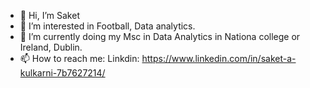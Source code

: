 - 👋 Hi, I’m Saket
- 👀 I’m interested in Football, Data analytics. 
- 🌱 I’m currently doing my Msc in Data Analytics in Nationa college or Ireland, Dublin.  
- 📫 How to reach me: Linkdin: https://www.linkedin.com/in/saket-a-kulkarni-7b7627214/

<!---
saketkulkarni71/saketkulkarni71 is a ✨ special ✨ repository because its `README.md` (this file) appears on your GitHub profile.
You can click the Preview link to take a look at your changes.
--->
